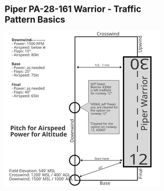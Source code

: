 # Piper PA-28-161 Warrior - Traffic Pattern Basics
![./trafficPattern-KJEF.svg](./trafficPattern-KJEF.svg)